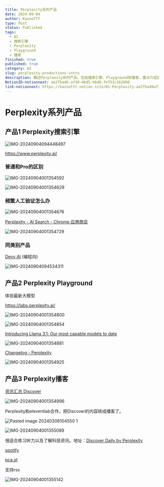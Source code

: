 ```yaml
---
title: Perplexity系列产品
date: 2024-09-04
author: KazooTTT
type: Post
status: Published
tags:
  - AI
  - 搜索引擎
  - Perplexity
  - Playground
  - 播客
finished: true
published: true
category: AI
slug: perplexity-productions-intro
description: 概述Perplexity系列产品，包括搜索引擎、Playground和播客，重点介绍其功能和区别。
NotionID-notionnext: ae2fba46-af30-4bd5-b6d0-fe751c162800
link-notionnext: https://kazoottt.notion.site/01-Perplexity-ae2fba46af304bd5b6d0fe751c162800
---
```


# Perplexity系列产品

## 产品1 Perplexity搜索引擎

![IMG-20240904094448497](https://pictures.kazoottt.top/2024/10/20241012-IMG-20240904094448497.png)

https://www.perplexity.ai/

### 普通和Pro的区别

![IMG-20240904001354592](https://pictures.kazoottt.top/2024/09/20240904-82efc9478928cf3428241d5cdbe1f7e2.png)

![IMG-20240904001354629](https://pictures.kazoottt.top/2024/09/20240904-b48e87c80c053f5afc32f440ab36959c.png)

### 频繁人工验证怎么办

![IMG-20240904001354676](https://pictures.kazoottt.top/2024/09/20240904-aa07d424f893146a987cccdcf7ae5bcf.png)

[Perplexity - AI Search - Chrome 应用商店](https://chromewebstore.google.com/detail/perplexity-ai-search/bnaffjbjpgiagpondjlnneblepbdchol)

![IMG-20240904001354729](https://pictures.kazoottt.top/2024/09/20240904-836c90b245302d2dd60fc14009e8aab1.png)

### 同类别产品

[Devv AI](https://devv.ai/) (编程向)

![IMG-20240904094534311](https://pictures.kazoottt.top/2024/10/20241012-IMG-20240904094534311.png)

## 产品2 Perplexity Playground

体验最新大模型

https://labs.perplexity.ai/

![IMG-20240904001354800](https://pictures.kazoottt.top/2024/09/20240904-4a2f2948f9bda0d445948efd5d021e8c.png)

![IMG-20240904001354854](https://pictures.kazoottt.top/2024/09/20240904-9988cdc07d33329b209ee5f44269caef.png)

[Introducing Llama 3.1: Our most capable models to date](https://ai.meta.com/blog/meta-llama-3-1/)

![IMG-20240904001354881](https://pictures.kazoottt.top/2024/09/20240904-e5c298074d3edb3aa59b00a86c20ef0e.png)

[Changelog - Perplexity](https://docs.perplexity.ai/changelog/changelog#introducing-new-and-improved-sonar-models)

![IMG-20240904001354925](https://pictures.kazoottt.top/2024/09/20240904-6757a9b6e9c488d8faad8ae28a2e48e1.png)

## 产品3 Perplexity播客

[资讯汇总 Discover](https://www.perplexity.ai/discover)

![IMG-20240904001354996](https://pictures.kazoottt.top/2024/09/20240904-c06edb7427f2885aa1d8b3bd69659719.png)

Perplexity和eleventlab合作，把Discover的内容转成播客了。

![Pasted image 20240308104550 1](https://pictures.kazoottt.top/2024/09/20240904-c2dbdcea85e283af86a34fe244f1b8e4.png)

![IMG-20240904001355089](https://pictures.kazoottt.top/2024/09/20240904-a904a8102ea53bd3a8619b43f6e4a770.png)

很适合练习听力以及了解科技资讯。地址：[Discover Daily by Perplexity](https://discoverdaily.ai/)

[spotify](https://open.spotify.com/episode/1CaSWrm7uUAOkaKjE9KI47?si=WPbA0x73QkGEPm-DFh4big)

[pca.st](https://pca.st/03qazv0d)

支持rss

![IMG-20240904001355142](https://pictures.kazoottt.top/2024/09/20240904-51cb08cfa94e457d09ca0cfbaec6d604.png)
